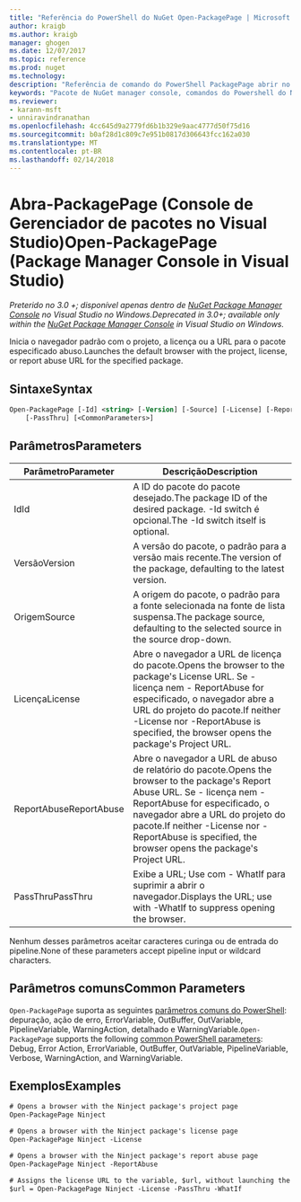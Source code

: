 ```yaml
---
title: "Referência do PowerShell do NuGet Open-PackagePage | Microsoft Docs"
author: kraigb
ms.author: kraigb
manager: ghogen
ms.date: 12/07/2017
ms.topic: reference
ms.prod: nuget
ms.technology: 
description: "Referência de comando do PowerShell PackagePage abrir no Console do Gerenciador de pacotes do NuGet no Visual Studio."
keywords: "Pacote de NuGet manager console, comandos do Powershell do NuGet, referência do Powershell do NuGet, abrir PackagePage"
ms.reviewer:
- karann-msft
- unniravindranathan
ms.openlocfilehash: 4cc645d9a2779fd6b1b329e9aac4777d50f75d16
ms.sourcegitcommit: b0af28d1c809c7e951b0817d306643fcc162a030
ms.translationtype: MT
ms.contentlocale: pt-BR
ms.lasthandoff: 02/14/2018
---
```

# <a name="open-packagepage-package-manager-console-in-visual-studio"></a><span data-ttu-id="38f05-104">Abra-PackagePage (Console de Gerenciador de pacotes no Visual Studio)</span><span class="sxs-lookup"><span data-stu-id="38f05-104">Open-PackagePage (Package Manager Console in Visual Studio)</span></span>

<span data-ttu-id="38f05-105">*Preterido no 3.0 +; disponível apenas dentro de [NuGet Package Manager Console](package-manager-console.md) no Visual Studio no Windows.*</span><span class="sxs-lookup"><span data-stu-id="38f05-105">*Deprecated in 3.0+; available only within the [NuGet Package Manager Console](package-manager-console.md) in Visual Studio on Windows.*</span></span>

<span data-ttu-id="38f05-106">Inicia o navegador padrão com o projeto, a licença ou a URL para o pacote especificado abuso.</span><span class="sxs-lookup"><span data-stu-id="38f05-106">Launches the default browser with the project, license, or report abuse URL for the specified package.</span></span>

## <a name="syntax"></a><span data-ttu-id="38f05-107">Sintaxe</span><span class="sxs-lookup"><span data-stu-id="38f05-107">Syntax</span></span>

```ps
Open-PackagePage [-Id] <string> [-Version] [-Source] [-License] [-ReportAbuse]
    [-PassThru] [<CommonParameters>]
```

## <a name="parameters"></a><span data-ttu-id="38f05-108">Parâmetros</span><span class="sxs-lookup"><span data-stu-id="38f05-108">Parameters</span></span>

| <span data-ttu-id="38f05-109">Parâmetro</span><span class="sxs-lookup"><span data-stu-id="38f05-109">Parameter</span></span> | <span data-ttu-id="38f05-110">Descrição</span><span class="sxs-lookup"><span data-stu-id="38f05-110">Description</span></span> |
| --- | --- |
| <span data-ttu-id="38f05-111">Id</span><span class="sxs-lookup"><span data-stu-id="38f05-111">Id</span></span> | <span data-ttu-id="38f05-112">A ID do pacote do pacote desejado.</span><span class="sxs-lookup"><span data-stu-id="38f05-112">The package ID of the desired package.</span></span> <span data-ttu-id="38f05-113">-Id switch é opcional.</span><span class="sxs-lookup"><span data-stu-id="38f05-113">The -Id switch itself is optional.</span></span> |
| <span data-ttu-id="38f05-114">Versão</span><span class="sxs-lookup"><span data-stu-id="38f05-114">Version</span></span> | <span data-ttu-id="38f05-115">A versão do pacote, o padrão para a versão mais recente.</span><span class="sxs-lookup"><span data-stu-id="38f05-115">The version of the package, defaulting to the latest version.</span></span> |
| <span data-ttu-id="38f05-116">Origem</span><span class="sxs-lookup"><span data-stu-id="38f05-116">Source</span></span> | <span data-ttu-id="38f05-117">A origem do pacote, o padrão para a fonte selecionada na fonte de lista suspensa.</span><span class="sxs-lookup"><span data-stu-id="38f05-117">The package source, defaulting to the selected source in the source drop-down.</span></span> |
| <span data-ttu-id="38f05-118">Licença</span><span class="sxs-lookup"><span data-stu-id="38f05-118">License</span></span> | <span data-ttu-id="38f05-119">Abre o navegador a URL de licença do pacote.</span><span class="sxs-lookup"><span data-stu-id="38f05-119">Opens the browser to the package's License URL.</span></span> <span data-ttu-id="38f05-120">Se - licença nem - ReportAbuse for especificado, o navegador abre a URL do projeto do pacote.</span><span class="sxs-lookup"><span data-stu-id="38f05-120">If neither -License nor -ReportAbuse is specified, the browser opens the package's Project URL.</span></span> |
| <span data-ttu-id="38f05-121">ReportAbuse</span><span class="sxs-lookup"><span data-stu-id="38f05-121">ReportAbuse</span></span> | <span data-ttu-id="38f05-122">Abre o navegador a URL de abuso de relatório do pacote.</span><span class="sxs-lookup"><span data-stu-id="38f05-122">Opens the browser to the package's Report Abuse URL.</span></span> <span data-ttu-id="38f05-123">Se - licença nem - ReportAbuse for especificado, o navegador abre a URL do projeto do pacote.</span><span class="sxs-lookup"><span data-stu-id="38f05-123">If neither -License nor -ReportAbuse is specified, the browser opens the package's Project URL.</span></span> |
| <span data-ttu-id="38f05-124">PassThru</span><span class="sxs-lookup"><span data-stu-id="38f05-124">PassThru</span></span> | <span data-ttu-id="38f05-125">Exibe a URL; Use com - WhatIf para suprimir a abrir o navegador.</span><span class="sxs-lookup"><span data-stu-id="38f05-125">Displays the URL; use with -WhatIf to suppress opening the browser.</span></span> |

<span data-ttu-id="38f05-126">Nenhum desses parâmetros aceitar caracteres curinga ou de entrada do pipeline.</span><span class="sxs-lookup"><span data-stu-id="38f05-126">None of these parameters accept pipeline input or wildcard characters.</span></span>

## <a name="common-parameters"></a><span data-ttu-id="38f05-127">Parâmetros comuns</span><span class="sxs-lookup"><span data-stu-id="38f05-127">Common Parameters</span></span>

<span data-ttu-id="38f05-128">`Open-PackagePage` suporta as seguintes [parâmetros comuns do PowerShell](http://go.microsoft.com/fwlink/?LinkID=113216): depuração, ação de erro, ErrorVariable, OutBuffer, OutVariable, PipelineVariable, WarningAction, detalhado e WarningVariable.</span><span class="sxs-lookup"><span data-stu-id="38f05-128">`Open-PackagePage` supports the following [common PowerShell parameters](http://go.microsoft.com/fwlink/?LinkID=113216): Debug, Error Action, ErrorVariable, OutBuffer, OutVariable, PipelineVariable, Verbose, WarningAction, and WarningVariable.</span></span>

## <a name="examples"></a><span data-ttu-id="38f05-129">Exemplos</span><span class="sxs-lookup"><span data-stu-id="38f05-129">Examples</span></span>

```ps
# Opens a browser with the Ninject package's project page
Open-PackagePage Ninject

# Opens a browser with the Ninject package's license page
Open-PackagePage Ninject -License

# Opens a browser with the Ninject package's report abuse page  
Open-PackagePage Ninject -ReportAbuse

# Assigns the license URL to the variable, $url, without launching the browser
$url = Open-PackagePage Ninject -License -PassThru -WhatIf
```